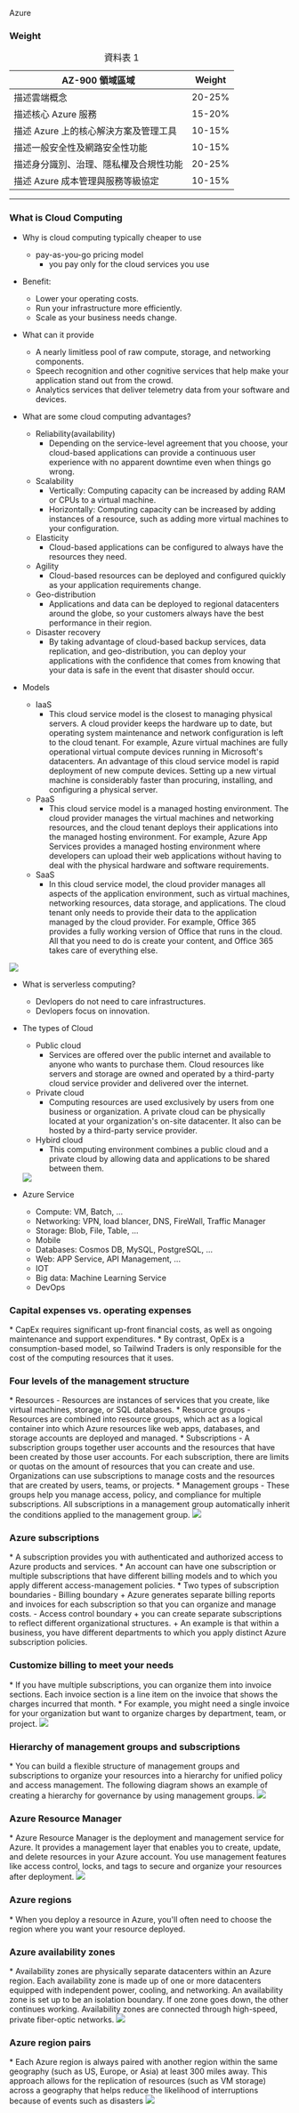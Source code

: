 Azure

<h3>Weight</h3>
<table class="table"><caption >資料表 1</caption>
<thead>
<tr>
<th>AZ-900 領域區域</th>
<th>Weight</th>
</tr>
</thead>
<tbody>
<tr>
<td>描述雲端概念</td>
<td>20-25%</td>
</tr>
<tr>
<td>描述核心 Azure 服務</td>
<td>15-20%</td>
</tr>
<tr>
<td>描述 Azure 上的核心解決方案及管理工具</td>
<td>10-15%</td>
</tr>
<tr>
<td>描述一般安全性及網路安全性功能</td>
<td>10-15%</td>
</tr>
<tr>
<td>描述身分識別、治理、隱私權及合規性功能</td>
<td>20-25%</td>
</tr>
<tr>
<td>描述 Azure 成本管理與服務等級協定</td>
<td>10-15%</td>
</tr>
</tbody>
</table>

<hr>

<h3>What is Cloud Computing</h3>

* Why is cloud computing typically cheaper to use
    - pay-as-you-go pricing model
        + you pay only for the cloud services you use
* Benefit:
    - Lower your operating costs.
    - Run your infrastructure more efficiently.
    - Scale as your business needs change.
* What can it provide
    - A nearly limitless pool of raw compute, storage, and networking components.
    - Speech recognition and other cognitive services that help make your application stand out from the crowd.
    -  Analytics services that deliver telemetry data from your software and devices.
* What are some cloud computing advantages?
    - Reliability(availability)
        + Depending on the service-level agreement that you choose, your cloud-based applications can provide a continuous user experience with no apparent downtime even when things go wrong.
    - Scalability
        + Vertically: Computing capacity can be increased by adding RAM or CPUs to a virtual machine.
        + Horizontally: Computing capacity can be increased by adding instances of a resource, such as adding more virtual machines to your configuration.
    - Elasticity
        + Cloud-based applications can be configured to always have the resources they need.
    - Agility
        + Cloud-based resources can be deployed and configured quickly as your application requirements change.
    - Geo-distribution
        + Applications and data can be deployed to regional datacenters around the globe, so your customers always have the best performance in their region.
    - Disaster recovery
        + By taking advantage of cloud-based backup services, data replication, and geo-distribution, you can deploy your applications with the confidence that comes from knowing that your data is safe in the event that disaster should occur.

* Models
    - IaaS
        +   This cloud service model is the closest to managing physical servers. A cloud provider keeps the hardware up to date, but operating system maintenance and network configuration is left to the cloud tenant. For example, Azure virtual machines are fully operational virtual compute devices running in Microsoft's datacenters. An advantage of this cloud service model is rapid deployment of new compute devices. Setting up a new virtual machine is considerably faster than procuring, installing, and configuring a physical server.
    - PaaS
        + This cloud service model is a managed hosting environment. The cloud provider manages the virtual machines and networking resources, and the cloud tenant deploys their applications into the managed hosting environment. For example, Azure App Services provides a managed hosting environment where developers can upload their web applications without having to deal with the physical hardware and software requirements.
    - SaaS
        +   In this cloud service model, the cloud provider manages all aspects of the application environment, such as virtual machines, networking resources, data storage, and applications. The cloud tenant only needs to provide their data to the application managed by the cloud provider. For example, Office 365 provides a fully working version of Office that runs in the cloud. All that you need to do is create your content, and Office 365 takes care of everything else.

<img src="https://docs.microsoft.com/en-us/learn/azure-fundamentals/intro-to-azure-fundamentals/media/shared-responsibility.png">

* What is serverless computing?
    - Devlopers do not need to care infrastructures.
    - Devlopers focus on innovation.

* The types of Cloud
    - Public cloud
        + Services are offered over the public internet and available to anyone who wants to purchase them. Cloud resources like servers and storage are owned and operated by a third-party cloud service provider and delivered over the internet.
    - Private cloud
        + Computing resources are used exclusively by users from one business or organization. A private cloud can be physically located at your organization's on-site datacenter. It also can be hosted by a third-party service provider.
    - Hybird cloud
        + This computing environment combines a public cloud and a private cloud by allowing data and applications to be shared between them.
        
    <img src="https://docs.microsoft.com/en-us/learn/azure-fundamentals/intro-to-azure-fundamentals/media/cloud-computing-continuum.png">

* Azure Service
    - Compute: VM, Batch, ...
    - Networking: VPN, load blancer, DNS, FireWall, Traffic Manager
    - Storage: Blob, File, Table, ...
    - Mobile
    - Databases: Cosmos DB, MySQL, PostgreSQL, ...
    - Web: APP Service, API Management, ...
    - IOT
    - Big data: Machine Learning Service
    - DevOps

<h3>Capital expenses vs. operating expenses</h3>
* CapEx requires significant up-front financial costs, as well as ongoing maintenance and support expenditures. 
* By contrast, OpEx is a consumption-based model, so Tailwind Traders is only responsible for the cost of the computing resources that it uses.

<h3>Four levels of the management structure</h3>
* Resources
    - Resources are instances of services that you create, like virtual machines, storage, or SQL databases.
* Resource groups
    - Resources are combined into resource groups, which act as a logical container into which Azure resources like web apps, databases, and storage accounts are deployed and managed.
* Subscriptions
    - A subscription groups together user accounts and the resources that have been created by those user accounts. For each subscription, there are limits or quotas on the amount of resources that you can create and use. Organizations can use subscriptions to manage costs and the resources that are created by users, teams, or projects.
* Management groups
    - These groups help you manage access, policy, and compliance for multiple subscriptions. All subscriptions in a management group automatically inherit the conditions applied to the management group.
<img src="https://docs.microsoft.com/en-us/learn/azure-fundamentals/azure-architecture-fundamentals/media/hierarchy.png">

<h3>Azure subscriptions</h3>
* A subscription provides you with authenticated and authorized access to Azure products and services.
* An account can have one subscription or multiple subscriptions that have different billing models and to which you apply different access-management policies.
* Two types of subscription boundaries
    - Billing boundary
        + Azure generates separate billing reports and invoices for each subscription so that you can organize and manage costs.
    - Access control boundary
        + you can create separate subscriptions to reflect different organizational structures. 
        + An example is that within a business, you have different departments to which you apply distinct Azure subscription policies.
        
<h3>Customize billing to meet your needs</h3>
* If you have multiple subscriptions, you can organize them into invoice sections. Each invoice section is a line item on the invoice that shows the charges incurred that month. 
* For example, you might need a single invoice for your organization but want to organize charges by department, team, or project.

<img src="https://docs.microsoft.com/en-us/learn/azure-fundamentals/azure-architecture-fundamentals/media/billing-structure-overview.png">

<h3>Hierarchy of management groups and subscriptions</h3>
* You can build a flexible structure of management groups and subscriptions to organize your resources into a hierarchy for unified policy and access management. The following diagram shows an example of creating a hierarchy for governance by using management groups.

<img src="https://docs.microsoft.com/en-us/learn/azure-fundamentals/azure-architecture-fundamentals/media/management-groups-and-subscriptions.png">

<h3>Azure Resource Manager</h3>
* Azure Resource Manager is the deployment and management service for Azure. It provides a management layer that enables you to create, update, and delete resources in your Azure account. You use management features like access control, locks, and tags to secure and organize your resources after deployment.

<img src="https://docs.microsoft.com/en-us/learn/azure-fundamentals/azure-architecture-fundamentals/media/consistent-management-layer.png">

<h3>Azure regions</h3>
* When you deploy a resource in Azure, you'll often need to choose the region where you want your resource deployed.

<h3>Azure availability zones</h3>
* Availability zones are physically separate datacenters within an Azure region. Each availability zone is made up of one or more datacenters equipped with independent power, cooling, and networking. An availability zone is set up to be an isolation boundary. If one zone goes down, the other continues working. Availability zones are connected through high-speed, private fiber-optic networks.

<img src="https://docs.microsoft.com/en-us/learn/azure-fundamentals/azure-architecture-fundamentals/media/availability-zones.png">

<h3>Azure region pairs</h3>
* Each Azure region is always paired with another region within the same geography (such as US, Europe, or Asia) at least 300 miles away. This approach allows for the replication of resources (such as VM storage) across a geography that helps reduce the likelihood of interruptions because of events such as disasters

<img src="https://docs.microsoft.com/en-us/learn/azure-fundamentals/azure-architecture-fundamentals/media/region-pairs.png">



